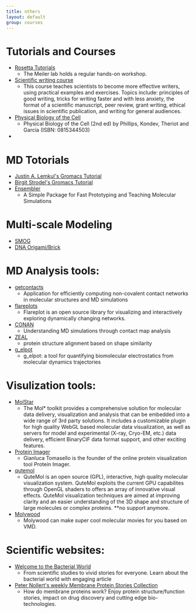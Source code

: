 ```yaml
---
title: others
layout: default
group: courses
---
```


# Tutorials and Courses
* [Rosetta Tutorials](http://www.meilerlab.org/index.php/rosetta-tutorials)
   * The Meiler lab holds a regular hands-on workshop.
* [Scientific writing course](https://www.coursera.org/learn/sciwrite?authType=google&serviceCode=facebook)
   * This course teaches scientists to become more effective writers, using practical examples and exercises. Topics include: principles of good writing, tricks for writing faster and with less anxiety, the format of a scientific manuscript, peer review, grant writing, ethical issues in scientific publication, and writing for general audiences.
* [Physical Biology of the Cell](http://www.rpgroup.caltech.edu/aph161/syllabus)
   * Physical Biology of the Cell (2nd ed) by Phillips, Kondev, Theriot and Garcia (ISBN: 0815344503)
* 


# MD Totorials
* [Justin A. Lemkul's Gromacs Tutorial](http://www.mdtutorials.com/gmx/)
* [Birgit Strodel's Gromacs Tutorial](http://www.strodel.info/index_files/lecture/html/tutorial.html)
* [Ensembler](https://github.com/rinikerlab/Ensembler)
  * A Simple Package for Fast Prototyping and Teaching Molecular Simulations
  
# Multi-scale Modeling
* [SMOG](https://smog-server.org/)
* [DNA Origami/Brick](https://bionano.physics.illinois.edu/dna-nanotechnology)

# MD Analysis tools:
* [getcontacts](https://github.com/getcontacts/getcontacts)
  * Application for efficiently computing non-covalent contact networks in molecular structures and MD simulations
* [flareplots](https://gpcrviz.github.io/flareplot/) 
  * Flareplot is an open source library for visualizing and interactively exploring dynamically changing networks.
* [CONAN](https://contactmaps.blogspot.com/)
  * Understanding MD simulations through contact map analysis
* [ZEAL](http://zeal.andrelab.org/webapps/home/session.html?app=ZEALweb)
  * protein structure alignment based on shape similarity 
* [g_elpot](https://jugit.fz-juelich.de/computational-neurophysiology/g_elpot)
  * g_elpot: a tool for quantifying biomolecular electrostatics from molecular dynamics trajectories
 

# Visulization tools:
* [MolStar](https://molstar.org/) 
  * The Mol* toolkit provides a comprehensive solution for molecular data delivery, visualization and analysis that can be embedded into a wide range of 3rd party solutions. It includes a customizable plugin for high quality WebGL based molecular data visualization, as well as servers for model and experimental (X-ray, Cryo-EM, etc.) data delivery, efficient BinaryCIF data format support, and other exciting features.
* [Protein Imager](https://3dproteinimaging.com/protein-imager/)
  * Gianluca Tomasello is the founder of the online protein visualization tool Protein Imager.
* [qutemol](http://qutemol.sourceforge.net/)
  * QuteMol is an open source (GPL), interactive, high quality molecular visualization system. QuteMol exploits the current GPU capabilites through OpenGL shaders to offers an array of innovative visual effects. QuteMol visualization techniques are aimed at improving clarity and an easier understanding of the 3D shape and structure of large molecules or complex proteins. **no support anymore.
* [Molywood](https://mmb.irbbarcelona.org/molywood/)
  * Molywood can make super cool molecular movies for you based on VMD. 

# Scientific websites:
* [Welcome to the Bacterial World](https://sarahs-world.blog/)
  * From scientific studies to vivid stories for everyone. Learn about the bacterial world with engaging article 
* [Peter Nollert's weekly Membrane Protein Stories Collection](https://nuzzel.com/reducentropy)
  * How do membrane proteins work? Enjoy protein structure/function stories, impact on drug discovery and cutting edge bio-technologies.

